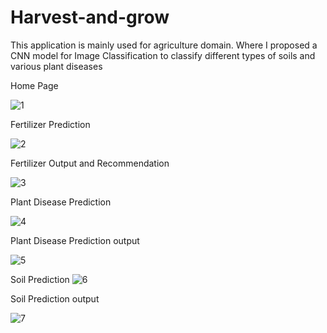 # Harvest-and-grow

This application is mainly used for agriculture domain. Where I proposed a CNN model for Image Classification to classify different types of soils and various plant diseases

Home Page

![1](https://user-images.githubusercontent.com/64145252/117547246-acc2d080-affc-11eb-8c71-45641b2d3c35.PNG)

Fertilizer Prediction

![2](https://user-images.githubusercontent.com/64145252/117547278-d54aca80-affc-11eb-8811-cbfbd66928d5.PNG)

Fertilizer Output and Recommendation

![3](https://user-images.githubusercontent.com/64145252/117547284-e1368c80-affc-11eb-9b7e-8946615acdb4.PNG)

Plant Disease Prediction

![4](https://user-images.githubusercontent.com/64145252/117547300-ed224e80-affc-11eb-9786-8ce6b6788c1d.PNG)

Plant Disease Prediction output

![5](https://user-images.githubusercontent.com/64145252/117547314-fc090100-affc-11eb-8b7d-a4cded126aca.PNG)

Soil Prediction
![6](https://user-images.githubusercontent.com/64145252/117547325-075c2c80-affd-11eb-80fa-09f6f1e8c1c6.PNG)

Soil Prediction output

![7](https://user-images.githubusercontent.com/64145252/117547366-3d99ac00-affd-11eb-865d-f7ebb4cf5f25.PNG)
